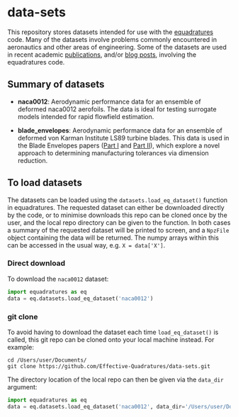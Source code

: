 # data-sets
This repository stores datasets intended for use with the [equadratures](https://github.com/Effective-Quadratures/equadratures) code. Many of the datasets involve problems commonly encountered in aeronautics and other areas of engineering. Some of the datasets are used in recent academic [publications](https://equadratures.org/_documentation/references.html), and/or [blog posts](https://discourse.equadratures.org/), involving the equadratures code.

## Summary of datasets

- **naca0012**: Aerodynamic performance data for an ensemble of deformed naca0012 aerofoils. The data is ideal for testing surrogate models intended for rapid flowfield estimation.

- **blade_envelopes**: Aerodynamic performance data for an ensemble of deformed von Karman Institute LS89 turbine blades. This data is used in the Blade Envelopes papers ([Part I](https://arxiv.org/abs/2011.11636) and [Part II](https://arxiv.org/abs/2012.15579)), which explore a novel approach to determining manufacturing tolerances via dimension reduction.

## To load datasets
The datasets can be loaded using the `datasets.load_eq_dataset()` function in equadratures. The requested dataset can either be downloaded directly by the code, or to minimise downloads this repo can be cloned once by the user, and the local repo directory can be given to the function. In both cases a summary of the requested dataset will be printed to screen, and a `NpzFile` object containing the data will be returned. The numpy arrays within this can be accessed in the usual way, e.g. `X = data['X']`.

### Direct download
To download the `naca0012` dataset:

```python
import equadratures as eq
data = eq.datasets.load_eq_dataset('naca0012')
```

### git clone

To avoid having to download the dataset each time `load_eq_dataset()` is called, this git repo can be cloned onto your local machine instead. For example:

```console
cd /Users/user/Documents/
git clone https://github.com/Effective-Quadratures/data-sets.git
```

The directory location of the local repo can then be given via the `data_dir` argument:

```python
import equadratures as eq
data = eq.datasets.load_eq_dataset('naca0012', data_dir='/Users/user/Documents/data-sets')
```
